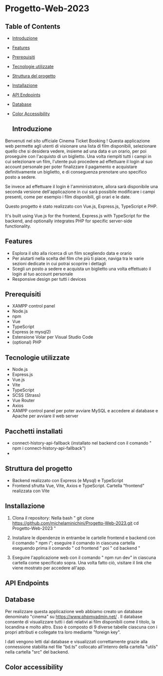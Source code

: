 # Progetto-Web-2023

## Table of Contents

- [Introduzione](#introduzione)
- [Features](#features)
- [Prerequisiti](#prerequisiti)
- [Tecnologie utilizzate](#tecnologie-utilizzate)
- [Struttura del progetto](#struttura-del-progetto)
- [Installazione](#installazione)
- [API Endpoints](#api-endpoints)
- [Database](#database)
- [Color Accessibility](#color-accessibility)

  ## Introduzione

Benvenuti nel sito ufficiale Cinema Ticket Booking ! 
Questa applicazione web permette agli utenti di visionare una lista di film disponibili, selezionare quello che si desidera vedere, insieme ad una data e un orario, per poi proseguire con l'acquisto di un biglietto.
Una volta riempiti tutti i campi in cui selezionare un film, l'utente può procedere ad effettuare il login al suo account personale per poter 
finalizzare il pagamento e acquistare definitivamente un biglietto, e di conseguenza prenotare uno specifico posto a sedere.

Se invece ad effettuare il login è l'amministratore, allora sarà disponibile una seconda versione dell'applicazione in cui sarà possibile
modificare i campi presenti, come per esempio i film disponibili, gli orari e le date.

Questo progetto è stato realizzato con Vue.js, Express.js, TypeScript e PHP.

It's built using Vue.js for the frontend, Express.js with TypeScript for the backend, and optionally integrates PHP for specific server-side functionality.

## Features

- Esplora il sito alla ricerca di un film scegliendo data e orario
- Per aiutarti nella scelta del film che più ti piace, naviga tra le varie sezioni dedicate in cui potrai scoprire i dettagli
- Scegli un posto a sedere e acquista un biglietto una volta effettuato il login al tuo account personale
- Responsive design per tutti i devices

## Prerequisiti

- XAMPP control panel
- Node.js
- npm
- Vue
- TypeScript
- Express (e mysql2)
- Estensione Volar per Visual Studio Code
- (optional) PHP

## Tecnologie utilizzate

- Node.js
- Express.js
- Vue.js
- Vite
- TypeScript
- SCSS (Strass)
- Vue Router
- Axios
- XAMPP control panel per poter avviare MySQL e accedere al database e Apache per avviare il web server

## Pacchetti installati

- connect-history-api-fallback (installato nel backend con il comando " npm i connect-history-api-fallback")
- 

## Struttura del progetto

- Backend realizzato con Express (e Mysql) e TypeScript
- Frontend sfrutta Vue, Vite, Axios e TypeScript. Cartella "frontend" realizzata con Vite

## Installazione

1) Clona il repository: 
Nella bash
   " git clone https://github.com/michelaminichini/Progetto-Web-2023.git
   cd Progetto-Web-2023 "

2) Installare le dipendenze in entrambe le cartelle frontend e backend con il comando " npm i"; eseguire il comando in ciascuna cartella eseguendo prima il comando " cd frontend " poi " cd backend "

3) Eseguire l'applicazione web con il comando " npm run dev" in ciascuna cartella come specificato sopra. Una volta fatto ciò, visitare il link che viene mostrato per accedere all'app.

## API Endpoints

## Database

Per realizzare questa applicazione web abbiamo creato un database denominato "cinema" su https://www.phpmyadmin.net/ .
Il database consente di visualizzare tutti i dati relativi ai film disponibili come il titolo, la locandina e molto altro.
Esso è composto di 9 diverse tabelle ciascuna con i propri attributi e collegate tra loro mediante "foreign key".

I dati vengono letti dal database e visualizzati correttamente grazie alla connessione stabilita nel file "bd.ts" collocato all'intenro della cartella "utils" nella cartella "src" del backend.

## Color accessibility

